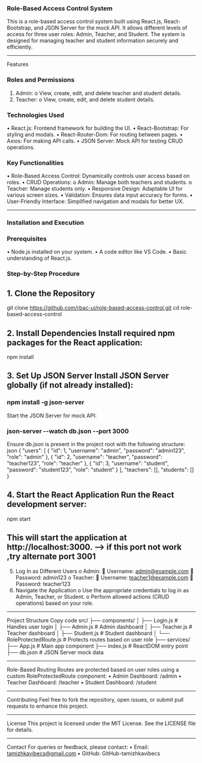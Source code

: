 ### Role-Based Access Control System

This is a role-based access control system built using React.js, React-Bootstrap, and JSON Server for the mock API. It allows different levels of access for three user roles: Admin, Teacher, and Student. The system is designed for managing teacher and student information securely and efficiently.

---

Features

### Roles and Permissions

1. Admin:
   o View, create, edit, and delete teacher and student details.
2. Teacher:
   o View, create, edit, and delete student details.

### Technologies Used

• React.js: Frontend framework for building the UI.
• React-Bootstrap: For styling and modals.
• React-Router-Dom: For routing between pages.
• Axios: For making API calls.
• JSON Server: Mock API for testing CRUD operations.

### Key Functionalities

• Role-Based Access Control: Dynamically controls user access based on roles.
• CRUD Operations:
o Admin: Manage both teachers and students.
o Teacher: Manage students only.
• Responsive Design: Adaptable UI for various screen sizes.
• Validation: Ensures data input accuracy for forms.
• User-Friendly Interface: Simplified navigation and modals for better UX.

---

### Installation and Execution

### Prerequisites

• Node.js installed on your system.
• A code editor like VS Code.
• Basic understanding of React.js.

### Step-by-Step Procedure

## 1. Clone the Repository

git clone https://github.com/rbac-ui/role-based-access-control.git
cd role-based-access-control

## 2. Install Dependencies Install required npm packages for the React application:

npm install

## 3. Set Up JSON Server Install JSON Server globally (if not already installed):

### npm install -g json-server

Start the JSON Server for mock API:

### json-server --watch db.json --port 3000

Ensure db.json is present in the project root with the following structure:
json
{
"users": [
{
"id": 1,
"username": "admin",
"password": "admin123",
"role": "admin"
},
{
"id": 2,
"username": "teacher",
"password": "teacher123",
"role": "teacher"
},
{
"id": 3,
"username": "student",
"password": "student123",
"role": "student"
}
],
"teachers": [],
"students": []
}

## 4. Start the React Application Run the React development server:

npm start

## This will start the application at http://localhost:3000. --> if this port not work ,try alternate port 3001

5. Log In as Different Users
   o Admin:
    Username: admin@example.com
    Password: admin123
   o Teacher:
    Username: teacher1@example.com
    Password: teacher123
6. Navigate the Application
   o Use the appropriate credentials to log in as Admin, Teacher, or Student.
   o Perform allowed actions (CRUD operations) based on your role.

---

Project Structure
Copy code
src/
├── components/
│ ├── Login.js # Handles user login
│ ├── Admin.js # Admin dashboard
│ ├── Teacher.js # Teacher dashboard
│ ├── Student.js # Student dashboard
│ └── RoleProtectedRoute.js # Protects routes based on user role
├── services/
├── App.js # Main app component
├── index.js # ReactDOM entry point
├── db.json # JSON Server mock data

---

Role-Based Routing
Routes are protected based on user roles using a custom RoleProtectedRoute component:
• Admin Dashboard: /admin
• Teacher Dashboard: /teacher
• Student Dashboard: /student

---

Contributing
Feel free to fork the repository, open issues, or submit pull requests to enhance this project.

---

License
This project is licensed under the MIT License. See the LICENSE file for details.

---

Contact
For queries or feedback, please contact:
• Email: tamizhkavibecs@gmail.com
• GitHub: GitHub-tamizhkavibecs
